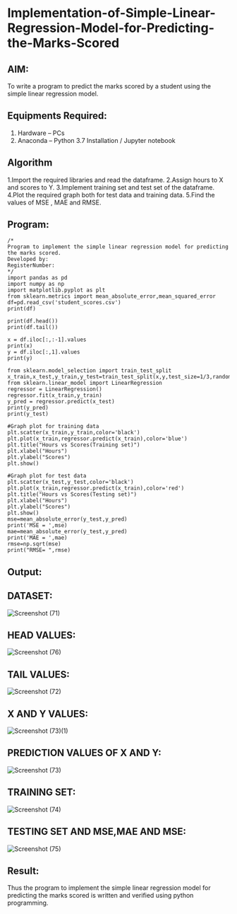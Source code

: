 # Implementation-of-Simple-Linear-Regression-Model-for-Predicting-the-Marks-Scored

## AIM:
To write a program to predict the marks scored by a student using the simple linear regression model.

## Equipments Required:
1. Hardware – PCs
2. Anaconda – Python 3.7 Installation / Jupyter notebook

## Algorithm
1.Import the required libraries and read the dataframe.
2.Assign hours to X and scores to Y.
3.Implement training set and test set of the dataframe.
4.Plot the required graph both for test data and training data.
5.Find the values of MSE , MAE and RMSE.

## Program:
```
/*
Program to implement the simple linear regression model for predicting the marks scored.
Developed by: 
RegisterNumber:  
*/
import pandas as pd
import numpy as np
import matplotlib.pyplot as plt
from sklearn.metrics import mean_absolute_error,mean_squared_error
df=pd.read_csv('student_scores.csv')
print(df)

print(df.head())
print(df.tail())

x = df.iloc[:,:-1].values
print(x)
y = df.iloc[:,1].values
print(y)

from sklearn.model_selection import train_test_split
x_train,x_test,y_train,y_test=train_test_split(x,y,test_size=1/3,random_state=0)
from sklearn.linear_model import LinearRegression
regressor = LinearRegression()
regressor.fit(x_train,y_train)
y_pred = regressor.predict(x_test)
print(y_pred)
print(y_test)

#Graph plot for training data
plt.scatter(x_train,y_train,color='black')
plt.plot(x_train,regressor.predict(x_train),color='blue')
plt.title("Hours vs Scores(Training set)")
plt.xlabel("Hours")
plt.ylabel("Scores")
plt.show()

#Graph plot for test data
plt.scatter(x_test,y_test,color='black')
plt.plot(x_train,regressor.predict(x_train),color='red')
plt.title("Hours vs Scores(Testing set)")
plt.xlabel("Hours")
plt.ylabel("Scores")
plt.show()
mse=mean_absolute_error(y_test,y_pred)
print('MSE = ',mse)
mae=mean_absolute_error(y_test,y_pred)
print('MAE = ',mae)
rmse=np.sqrt(mse)
print("RMSE= ",rmse)
```

## Output:

## DATASET:
![Screenshot (71)](https://github.com/user-attachments/assets/66cb55b4-9048-4f22-a5f7-5e4bbf7069d9)

## HEAD VALUES:
![Screenshot (76)](https://github.com/user-attachments/assets/9af85c60-5f5d-44ea-9df9-2c2700540ac3)

## TAIL VALUES:
![Screenshot (72)](https://github.com/user-attachments/assets/9235711a-cde1-4ef7-8dbf-31e48bfda55b)

## X AND Y VALUES:
![Screenshot (73)(1)](https://github.com/user-attachments/assets/d0920126-89c6-415c-8fa2-f9f6953a64b2)

## PREDICTION VALUES OF X AND Y:
![Screenshot (73)](https://github.com/user-attachments/assets/b7a9d0ee-e7e7-4838-a071-9cc868193226)

## TRAINING SET:
![Screenshot (74)](https://github.com/user-attachments/assets/f6b098f4-6a79-4450-8c57-efc6cd3d8b84)

## TESTING SET AND MSE,MAE AND MSE:
![Screenshot (75)](https://github.com/user-attachments/assets/d7e3f30d-9071-4ec2-83e9-7e6c13c58af1)

## Result:
Thus the program to implement the simple linear regression model for predicting the marks scored is written and verified using python programming.
